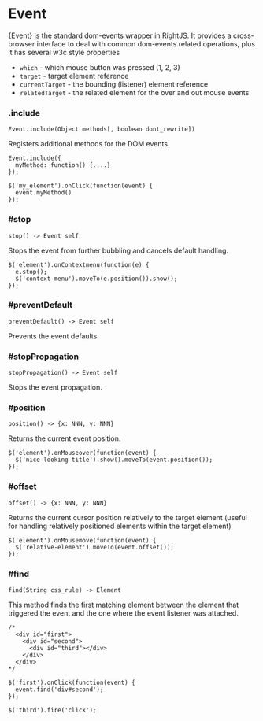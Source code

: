 # Event

{Event} is the standard dom-events wrapper in RightJS. It provides a
cross-browser interface to deal with common dom-events related operations,
plus it has several w3c style properties

* `which` - which mouse button was pressed (1, 2, 3)
* `target` - target element reference
* `currentTarget` - the bounding (listener) element reference
* `relatedTarget` - the related element for the over and out mouse events


### .include

    Event.include(Object methods[, boolean dont_rewrite])

Registers additional methods for the DOM events.

    Event.include({
      myMethod: function() {....}
    });

    $('my_element').onClick(function(event) {
      event.myMethod()
    });


### #stop

    stop() -> Event self

Stops the event from further bubbling and cancels default handling.

    $('element').onContextmenu(function(e) {
      e.stop();
      $('context-menu').moveTo(e.position()).show();
    });


### #preventDefault

    preventDefault() -> Event self

Prevents the event defaults.


### #stopPropagation

    stopPropagation() -> Event self

Stops the event propagation.


### #position

    position() -> {x: NNN, y: NNN}

Returns the current event position.

    $('element').onMouseover(function(event) {
      $('nice-looking-title').show().moveTo(event.position());
    });


### #offset

    offset() -> {x: NNN, y: NNN}

Returns the current cursor position relatively to the target element
(useful for handling relatively positioned elements within the target element)

    $('element').onMousemove(function(event) {
      $('relative-element').moveTo(event.offset());
    });


### #find

    find(String css_rule) -> Element

This method finds the first matching element between the element that
triggered the event and the one where the event listener was attached.

    /*
      <div id="first">
        <div id="second">
          <div id="third"></div>
        </div>
      </div>
    */

    $('first').onClick(function(event) {
      event.find('div#second');
    });

    $('third').fire('click');



